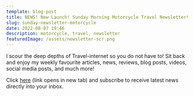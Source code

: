 ```yaml
---
template: blog-post
title: NEWS! New Launch! Sunday Morning Motorcycle Travel Newsletter!
slug: sunday-newsletter-motorcycle
date: 2022-08-07 19:46
description: motorcycle, travel, newsletter
featuredImage: /assets/newsletter-scr.png
---
```

I scour the deep depths of Travel-internet so you do not have to! Sit back and enjoy my weekly favourite articles, news, reviews, blog posts, videos, social media posts, and much more!

Click [here](https://rickypediaspace.mailchimpsites.com/) (link opens in new tab) and subscribe to receive latest news directly into your inbox.
